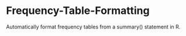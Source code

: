 # Frequency-Table-Formatting
Automatically format frequency tables from a summary() statement in R. 
